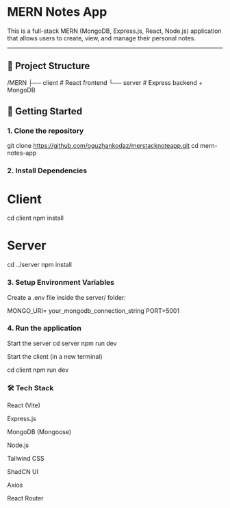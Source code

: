 

# MERN Notes App

This is a full-stack MERN (MongoDB, Express.js, React, Node.js) application that allows users to create, view, and manage their personal notes.

---

## 📁 Project Structure
/MERN
├── client # React frontend
└── server # Express backend + MongoDB


## 🚀 Getting Started

### 1. Clone the repository


git clone https://github.com/oguzhankodaz/merstacknoteapp.git
cd mern-notes-app

### 2. Install Dependencies

# Client
cd client
npm install

# Server
cd ../server
npm install

### 3. Setup Environment Variables

Create a .env file inside the server/ folder:

MONGO_URI= your_mongodb_connection_string
PORT=5001

### 4. Run the application
Start the server
cd server
npm run dev

Start the client (in a new terminal)

cd client
npm run dev


### 🛠 Tech Stack
React (Vite)

Express.js

MongoDB (Mongoose)

Node.js

Tailwind CSS

ShadCN UI

Axios

React Router
